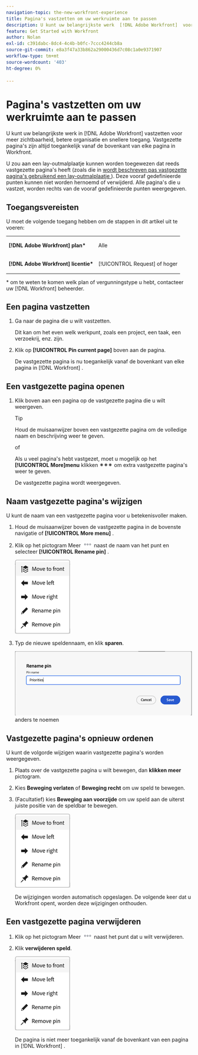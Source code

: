 ```yaml
---
navigation-topic: the-new-workfront-experience
title: Pagina's vastzetten om uw werkruimte aan te passen
description: U kunt uw belangrijkste werk  [!DNL Adobe Workfront]  voor verhoogde zicht, betere organisatie, en snellere toegang vastzetten. Vastgezette pagina's zijn altijd toegankelijk vanaf de bovenkant van elke pagina in Workfront.
feature: Get Started with Workfront
author: Nolan
exl-id: c391dabc-8dc4-4c4b-b0fc-7ccc4244cb8a
source-git-commit: e8a3f47a33b862a29000436d7c08c1a0e9371907
workflow-type: tm+mt
source-wordcount: '403'
ht-degree: 0%

---
```


# Pagina&#39;s vastzetten om uw werkruimte aan te passen

U kunt uw belangrijkste werk in [!DNL Adobe Workfront] vastzetten voor meer zichtbaarheid, betere organisatie en snellere toegang. Vastgezette pagina&#39;s zijn altijd toegankelijk vanaf de bovenkant van elke pagina in Workfront.

U zou aan een lay-outmalplaatje kunnen worden toegewezen dat reeds vastgezette pagina&#39;s heeft (zoals die in [ wordt beschreven pas vastgezette pagina&#39;s gebruikend een lay-outmalplaatje ](../../administration-and-setup/customize-workfront/use-layout-templates/customize-pinned-pages.md)). Deze vooraf gedefinieerde punten kunnen niet worden hernoemd of verwijderd. Alle pagina&#39;s die u vastzet, worden rechts van de vooraf gedefinieerde punten weergegeven.

## Toegangsvereisten

U moet de volgende toegang hebben om de stappen in dit artikel uit te voeren:

<table style="table-layout:auto"> 
 <col> 
 </col> 
 <col> 
 </col> 
 <tbody> 
  <tr> 
   <td role="rowheader"><strong>[!DNL Adobe Workfront] plan*</strong></td> 
   <td> <p>Alle</p> </td> 
  </tr> 
  <tr> 
   <td role="rowheader"><strong>[!DNL Adobe Workfront] licentie*</strong></td> 
   <td> <p>[!UICONTROL Request] of hoger</p> </td> 
  </tr> 
 </tbody> 
</table>

&#42; om te weten te komen welk plan of vergunningstype u hebt, contacteer uw [!DNL Workfront] beheerder.

## Een pagina vastzetten

1. Ga naar de pagina die u wilt vastzetten.

   Dit kan om het even welk werkpunt, zoals een project, een taak, een verzoekrij, enz. zijn.

1. Klik op **[!UICONTROL Pin current page]** boven aan de pagina.

   De vastgezette pagina is nu toegankelijk vanaf de bovenkant van elke pagina in [!DNL Workfront] .

## Een vastgezette pagina openen

1. Klik boven aan een pagina op de vastgezette pagina die u wilt weergeven.

   >[!TIP]
   >
   >Houd de muisaanwijzer boven een vastgezette pagina om de volledige naam en beschrijving weer te geven.

   of

   Als u veel pagina&#39;s hebt vastgezet, moet u mogelijk op het **[!UICONTROL More]menu** klikken ![](assets/more-icon-spectrum.png) om extra vastgezette pagina&#39;s weer te geven.

   De vastgezette pagina wordt weergegeven.

## Naam vastgezette pagina&#39;s wijzigen

U kunt de naam van een vastgezette pagina voor u betekenisvoller maken.

1. Houd de muisaanwijzer boven de vastgezette pagina in de bovenste navigatie of **[!UICONTROL More menu]** .
1. Klik op het pictogram Meer ![](assets/more-icon.png) naast de naam van het punt en selecteer **[!UICONTROL Rename pin]** .

   ![ noem speld anders ](assets/pin-menu.png)

1. Typ de nieuwe speldennaam, en klik **sparen**.

   ![ klik het vinkje om speld ](assets/new-pin-name.png) anders te noemen


## Vastgezette pagina&#39;s opnieuw ordenen

U kunt de volgorde wijzigen waarin vastgezette pagina&#39;s worden weergegeven.

1. Plaats over de vastgezette pagina u wilt bewegen, dan **klikken meer** pictogram.
1. Kies **Beweging verlaten** of **Beweging recht** om uw speld te bewegen.
1. (Facultatief) kies **Beweging aan voorzijde** om uw speld aan de uiterst juiste positie van de speldbar te bewegen.

   ![ bewegingspunten ](assets/pin-menu.png)

   De wijzigingen worden automatisch opgeslagen. De volgende keer dat u Workfront opent, worden deze wijzigingen onthouden.

## Een vastgezette pagina verwijderen

1. Klik op het pictogram Meer ![](assets/more-icon.png) naast het punt dat u wilt verwijderen.
1. Klik **verwijderen speld**.

   ![ verwijder speld ](assets/pin-menu.png)

   De pagina is niet meer toegankelijk vanaf de bovenkant van een pagina in [!DNL Workfront] .
